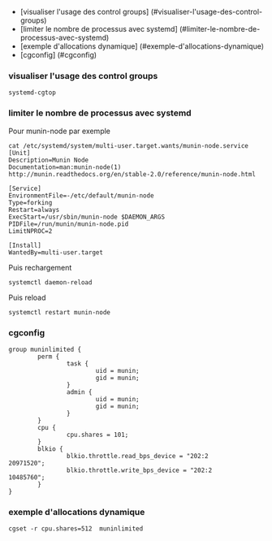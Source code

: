 * [visualiser l'usage des control groups] (#visualiser-l'usage-des-control-groups)
* [limiter le nombre de processus avec systemd] (#limiter-le-nombre-de-processus-avec-systemd)
* [exemple d'allocations dynamique] (#exemple-d'allocations-dynamique)
* [cgconfig] (#cgconfig)

### visualiser l'usage des control groups 
```
systemd-cgtop
```

### limiter le nombre de processus avec systemd
Pour munin-node par exemple 

```
cat /etc/systemd/system/multi-user.target.wants/munin-node.service
[Unit]
Description=Munin Node
Documentation=man:munin-node(1) http://munin.readthedocs.org/en/stable-2.0/reference/munin-node.html

[Service]
EnvironmentFile=-/etc/default/munin-node
Type=forking
Restart=always
ExecStart=/usr/sbin/munin-node $DAEMON_ARGS
PIDFile=/run/munin/munin-node.pid
LimitNPROC=2

[Install]
WantedBy=multi-user.target
```
Puis rechargement

```
systemctl daemon-reload
```
Puis reload
```
systemctl restart munin-node
```

### cgconfig

```
group muninlimited {
        perm {  
                task {  
                        uid = munin;
                        gid = munin;
                }
                admin { 
                        uid = munin;
                        gid = munin;
                }
        }   
        cpu {   
                cpu.shares = 101;
        }
        blkio { 
                blkio.throttle.read_bps_device = "202:2         20971520";
                blkio.throttle.write_bps_device = "202:2         10485760";
        }       
}
```

### exemple d'allocations dynamique

```
cgset -r cpu.shares=512  muninlimited
```
